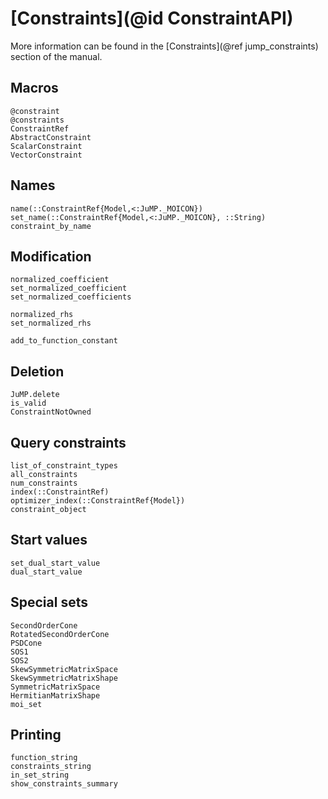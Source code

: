 # [Constraints](@id ConstraintAPI)

More information can be found in the [Constraints](@ref jump_constraints)
section of the manual.

## Macros

```@docs
@constraint
@constraints
ConstraintRef
AbstractConstraint
ScalarConstraint
VectorConstraint
```

## Names

```@docs
name(::ConstraintRef{Model,<:JuMP._MOICON})
set_name(::ConstraintRef{Model,<:JuMP._MOICON}, ::String)
constraint_by_name
```

## Modification

```@docs
normalized_coefficient
set_normalized_coefficient
set_normalized_coefficients

normalized_rhs
set_normalized_rhs

add_to_function_constant
```

## Deletion

```@docs
JuMP.delete
is_valid
ConstraintNotOwned
```

## Query constraints

```@docs
list_of_constraint_types
all_constraints
num_constraints
index(::ConstraintRef)
optimizer_index(::ConstraintRef{Model})
constraint_object
```

## Start values

```@docs
set_dual_start_value
dual_start_value
```

## Special sets

```@docs
SecondOrderCone
RotatedSecondOrderCone
PSDCone
SOS1
SOS2
SkewSymmetricMatrixSpace
SkewSymmetricMatrixShape
SymmetricMatrixSpace
HermitianMatrixShape
moi_set
```

## Printing

```@docs
function_string
constraints_string
in_set_string
show_constraints_summary
```
